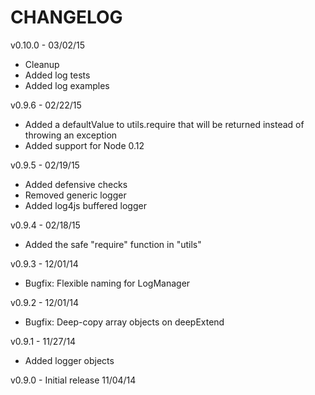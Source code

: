 CHANGELOG
=========

v0.10.0 - 03/02/15
* Cleanup
* Added log tests
* Added log examples

v0.9.6 - 02/22/15
* Added a defaultValue to utils.require that will be returned instead of throwing an exception
* Added support for Node 0.12

v0.9.5 - 02/19/15
* Added defensive checks
* Removed generic logger
* Added log4js buffered logger

v0.9.4 - 02/18/15
* Added the safe "require" function in "utils"

v0.9.3 - 12/01/14
* Bugfix: Flexible naming for LogManager

v0.9.2 - 12/01/14
* Bugfix: Deep-copy array objects on deepExtend

v0.9.1 - 11/27/14
* Added logger objects

v0.9.0 - Initial release 11/04/14
